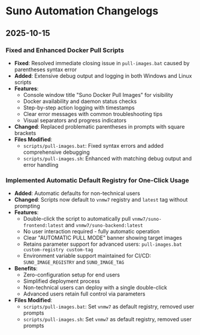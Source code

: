 # Suno Automation Changelogs

## 2025-10-15

### Fixed and Enhanced Docker Pull Scripts
- **Fixed**: Resolved immediate closing issue in `pull-images.bat` caused by parentheses syntax error
- **Added**: Extensive debug output and logging in both Windows and Linux scripts
- **Features**:
  - Console window title "Suno Docker Pull Images" for visibility
  - Docker availability and daemon status checks
  - Step-by-step action logging with timestamps
  - Clear error messages with common troubleshooting tips
  - Visual separators and progress indicators
- **Changed**: Replaced problematic parentheses in prompts with square brackets
- **Files Modified**:
  - `scripts/pull-images.bat`: Fixed syntax errors and added comprehensive debugging
  - `scripts/pull-images.sh`: Enhanced with matching debug output and error handling

### Implemented Automatic Default Registry for One-Click Usage
- **Added**: Automatic defaults for non-technical users
- **Changed**: Scripts now default to `vnmw7` registry and `latest` tag without prompting
- **Features**:
  - Double-click the script to automatically pull `vnmw7/suno-frontend:latest` and `vnmw7/suno-backend:latest`
  - No user interaction required - fully automatic operation
  - Clear "AUTOMATIC PULL MODE" banner showing target images
  - Retains parameter support for advanced users: `pull-images.bat custom-registry custom-tag`
  - Environment variable support maintained for CI/CD: `SUNO_IMAGE_REGISTRY` and `SUNO_IMAGE_TAG`
- **Benefits**:
  - Zero-configuration setup for end users
  - Simplified deployment process
  - Non-technical users can deploy with a single double-click
  - Advanced users retain full control via parameters
- **Files Modified**:
  - `scripts/pull-images.bat`: Set `vnmw7` as default registry, removed user prompts
  - `scripts/pull-images.sh`: Set `vnmw7` as default registry, removed user prompts